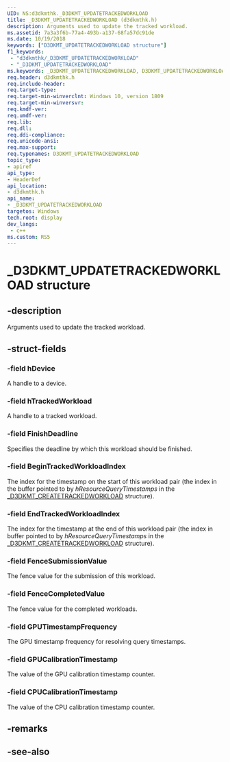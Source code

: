 ```yaml
---
UID: NS:d3dkmthk._D3DKMT_UPDATETRACKEDWORKLOAD
title: _D3DKMT_UPDATETRACKEDWORKLOAD (d3dkmthk.h)
description: Arguments used to update the tracked workload.
ms.assetid: 7a3a3f6b-77a4-493b-a137-68fa57dc91de
ms.date: 10/19/2018
keywords: ["D3DKMT_UPDATETRACKEDWORKLOAD structure"]
f1_keywords:
 - "d3dkmthk/_D3DKMT_UPDATETRACKEDWORKLOAD"
 - "_D3DKMT_UPDATETRACKEDWORKLOAD"
ms.keywords: _D3DKMT_UPDATETRACKEDWORKLOAD, D3DKMT_UPDATETRACKEDWORKLOAD, 
req.header: d3dkmthk.h
req.include-header:
req.target-type:
req.target-min-winverclnt: Windows 10, version 1809
req.target-min-winversvr:
req.kmdf-ver:
req.umdf-ver:
req.lib:
req.dll:
req.ddi-compliance:
req.unicode-ansi:
req.max-support:
req.typenames: D3DKMT_UPDATETRACKEDWORKLOAD
topic_type: 
- apiref
api_type: 
- HeaderDef
api_location: 
- d3dkmthk.h
api_name: 
- _D3DKMT_UPDATETRACKEDWORKLOAD
targetos: Windows
tech.root: display
dev_langs:
 - c++
ms.custom: RS5
---
```


# _D3DKMT_UPDATETRACKEDWORKLOAD structure

## -description

Arguments used to update the tracked workload.

## -struct-fields

### -field hDevice

A handle to a device.

### -field hTrackedWorkload

A handle to a tracked workload.

### -field FinishDeadline

Specifies the deadline by which this workload should be finished.

### -field BeginTrackedWorkloadIndex

The index for the timestamp on the start of this workload pair (the index in the buffer pointed to by *hResourceQueryTimestamps* in the [_D3DKMT_CREATETRACKEDWORKLOAD](ns-d3dkmthk-_d3dkmt_createtrackedworkload.md) structure).

### -field EndTrackedWorkloadIndex

The index for the timestamp at the end of this workload pair (the index in buffer pointed to by *hResourceQueryTimestamps* in the [_D3DKMT_CREATETRACKEDWORKLOAD](ns-d3dkmthk-_d3dkmt_createtrackedworkload.md) structure).

### -field FenceSubmissionValue

The fence value for the submission of this workload.

### -field FenceCompletedValue

The fence value for the completed workloads.

### -field GPUTimestampFrequency

The GPU timestamp frequency for resolving query timestamps.

### -field GPUCalibrationTimestamp

The value of the GPU calibration timestamp counter.

### -field CPUCalibrationTimestamp
 
The value of the CPU calibration timestamp counter.

## -remarks

## -see-also
